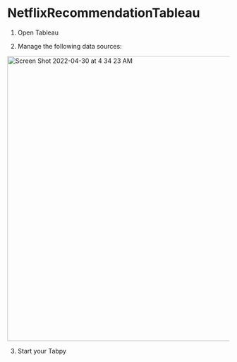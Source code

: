 # NetflixRecommendationTableau
1. Open Tableau

2. Manage the following data sources:
<img width="646" alt="Screen Shot 2022-04-30 at 4 34 23 AM" src="https://user-images.githubusercontent.com/32158037/166072804-c29bcd2a-4584-4b10-96c8-566ec0a9c844.png">

3. Start your Tabpy
